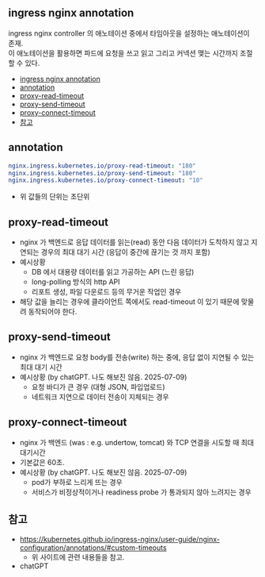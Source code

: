 ## ingress nginx annotation
ingress nginx controller 의 애노테이션 중에서 타임아웃을 설정하는 애노테이션이 존재.   
이 애노테이션을 활용하면 파드에 요청을 쓰고 읽고 그리고 커넥션 맺는 시간까지 조절할 수 있다.   

<!-- TOC -->
  * [ingress nginx annotation](#ingress-nginx-annotation)
  * [annotation](#annotation)
  * [proxy-read-timeout](#proxy-read-timeout)
  * [proxy-send-timeout](#proxy-send-timeout)
  * [proxy-connect-timeout](#proxy-connect-timeout)
  * [참고](#참고)
<!-- TOC -->

## annotation
```yaml
nginx.ingress.kubernetes.io/proxy-read-timeout: "180"
nginx.ingress.kubernetes.io/proxy-send-timeout: "180"
nginx.ingress.kubernetes.io/proxy-connect-timeout: "10"
```
* 위 값들의 단위는 초단위

## proxy-read-timeout
* nginx 가 백엔드로 응답 데이터를 읽는(read) 동안 다음 데이터가 도착하지 않고 지연되는 경우의 최대 대기 시간 (응답이 중간에 끊기는 것 까지 포함)
* 예시상황
  * DB 에서 대용량 데이터를 읽고 가공하는 API (느린 응답)
  * long-polling 방식의 http API
  * 리포트 생성, 파일 다운로드 등의 무거운 작업인 경우
* 해당 값을 늘리는 경우에 클라이언트 쪽에서도 read-timeout 이 있기 때문에 맞물려 동작되어야 한다.

## proxy-send-timeout
* nginx 가 백엔드로 요청 body를 전송(write) 하는 중에, 응답 없이 지연될 수 있는 최대 대기 시간
* 예시상황 (by chatGPT. 나도 해보진 않음. 2025-07-09)
  * 요청 바디가 큰 경우 (대형 JSON, 파입업로드)
  * 네트워크 지연으로 데이터 전송이 지체되는 경우

## proxy-connect-timeout
* nginx 가 백엔드 (was : e.g. undertow, tomcat) 와 TCP 연결을 시도할 때 최대 대기시간
* 기본값은 60초.
* 예시상황 (by chatGPT. 나도 해보진 않음. 2025-07-09)
  * pod가 부하로 느리게 뜨는 경우
  * 서비스가 비정상적이거나 readiness probe 가 통과되지 않아 느려지는 경우

## 참고
* https://kubernetes.github.io/ingress-nginx/user-guide/nginx-configuration/annotations/#custom-timeouts
  * 위 사이트에 관련 내용들을 참고.
* chatGPT